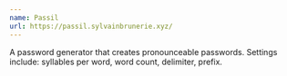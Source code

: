 ```yaml
---
name: Passil
url: https://passil.sylvainbrunerie.xyz/
---
```


A password generator that creates pronounceable passwords. Settings include: syllables per word, word count, delimiter, prefix.
